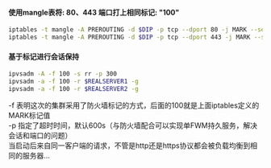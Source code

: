 #### 使用mangle表将: 80、443 端口打上相同标记: "100"
```bash
iptables -t mangle -A PREROUTING -d $DIP -p tcp --dport 80 -j MARK --set-mark 100
iptables -t mangle -A PREROUTING -d $DIP -p tcp --dport 443 -j MARK --set-mark 100
```

#### 基于标记进行会话保持
```bash
ipvsadm -A -f 100 -s rr -p 300
ipvsadm -a -f 100 -r $REALSERVER1 -g
ipvsadm -a -f 100 -r $REALSERVER2 -g 
```
-f 表明这次的集群采用了防火墙标记的方式，后面的100就是上面iptables定义的MARK标记值  
-p 指定了超时时间，默认600s（与防火墙配合可以实现单FWM持久服务，解决会话和端口的问题）  
当启动后来自同一客户端的请求，不管是http还是https协议都会被负载均衡到相同的服务器...
